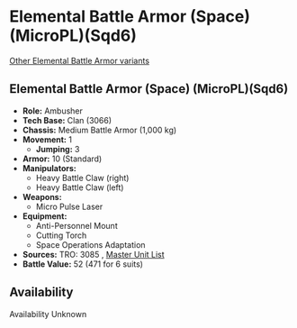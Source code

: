 # Elemental Battle Armor (Space) (MicroPL)(Sqd6) 

[Other Elemental Battle Armor variants](../elemental_battle_armor.md) 

## Elemental Battle Armor (Space) (MicroPL)(Sqd6) 

- **Role:** Ambusher 
- **Tech Base:** Clan (3066) 
- **Chassis:** Medium Battle Armor (1,000 kg) 
- **Movement:** 1 
  - **Jumping:** 3 
- **Armor:** 10 (Standard) 
- **Manipulators:** 
  - Heavy Battle Claw (right) 
  - Heavy Battle Claw (left) 
- **Weapons:** 
  - Micro Pulse Laser 
- **Equipment:** 
  - Anti-Personnel Mount 
  - Cutting Torch 
  - Space Operations Adaptation 
- **Sources:** TRO: 3085 , [Master Unit List](http://masterunitlist.info/Unit/Details/8856) 
- **Battle Value:** 52 (471 for 6 suits) 

## Availability 

Availability Unknown 

